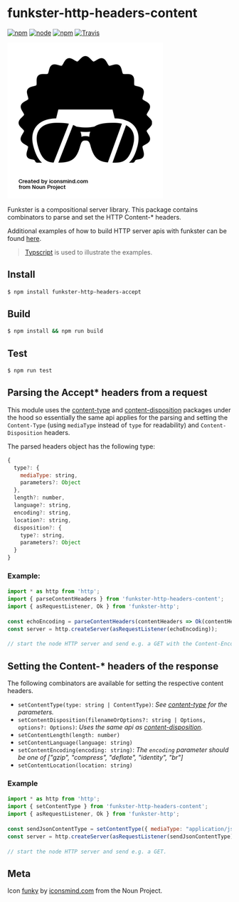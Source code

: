 # funkster-http-headers-content

[![npm](https://img.shields.io/npm/v/funkster-http-headers-content.svg?style=flat-square)](https://www.npmjs.com/package/funkster-http-headers-content)
[![node](https://img.shields.io/node/v/funkster-http-headers-content.svg?style=flat-square)](http://nodejs.org/download/)
[![npm](https://img.shields.io/npm/dt/funkster-http-headers-content.svg?style=flat-square)](https://www.npmjs.com/package/funkster-http-headers-content)
[![Travis](https://img.shields.io/travis/Bomret/funkster-http-headers-content.svg?style=flat-square)](https://travis-ci.org/Bomret/funkster-http-headers-content)

![Icon](./icon.png)

Funkster is a compositional server library. This package contains combinators to parse and set the HTTP Content-\* headers.

Additional examples of how to build HTTP server apis with funkster can be found [here](https://github.com/Bomret/funkster-http-examples).

> [Typscript](http://www.typescriptlang.org/) is used to illustrate the examples.

## Install
```bash
$ npm install funkster-http-headers-accept
```

## Build
```bash
$ npm install && npm run build
```

## Test
```bash
$ npm run test
```

## Parsing the Accept\* headers from a request
This module uses the [content-type](https://www.npmjs.com/package/content-type) and [content-disposition](https://www.npmjs.com/package/content-disposition) packages under the hood so essentially the same api applies for the parsing and setting the `Content-Type` (using `mediaType` instead of `type` for readability) and `Content-Disposition` headers.

The parsed headers object has the following type:
```javascript
{
  type?: {
    mediaType: string,
    parameters?: Object
  },
  length?: number,
  language?: string,
  encoding?: string,
  location?: string,
  disposition?: {
    type?: string,
    parameters?: Object
  } 
}
```

### Example:
```javascript
import * as http from 'http';
import { parseContentHeaders } from 'funkster-http-headers-content';
import { asRequestListener, Ok } from 'funkster-http';

const echoEncoding = parseContentHeaders(contentHeaders => Ok(contentHeaders.encoding));
const server = http.createServer(asRequestListener(echoEncoding));

// start the node HTTP server and send e.g. a GET with the Content-Encoding header set to 'gzip'.
```

## Setting the Content-* headers of the response
The following combinators are available for setting the respective content headers.

- `setContentType(type: string | ContentType)`: *See [content-type](https://www.npmjs.com/package/content-type) for the parameters.*
- `setContentDisposition(filenameOrOptions?: string | Options, options?: Options)`: *Uses the same api as [content-disposition](https://www.npmjs.com/package/content-disposition).*
- `setContentLength(length: number)`
- `setContentLanguage(language: string)`
- `setContentEncoding(encoding: string)`: *The `encoding` parameter should be one of ["gzip", "compress", "deflate", "identity", "br"]*
- `setContentLocation(location: string)`

### Example
```javascript
import * as http from 'http';
import { setContentType } from 'funkster-http-headers-content';
import { asRequestListener, Ok } from 'funkster-http';

const sendJsonContentType = setContentType({ mediaType: "application/json", parameters: { charset: "utf-8" } });
const server = http.createServer(asRequestListener(sendJsonContentType));

// start the node HTTP server and send e.g. a GET.
```

## Meta
Icon [funky](https://thenounproject.com/search/?q=funky&i=72105) by [iconsmind.com](https://thenounproject.com/imicons/) from the Noun Project.
